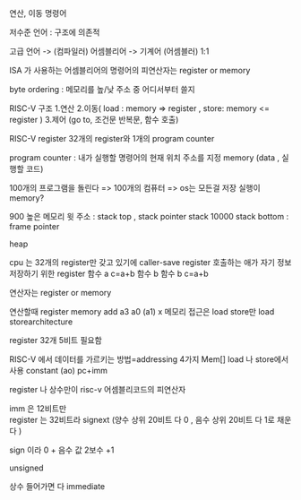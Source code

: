 연산, 이동 명령어

저수준 언어 : 구조에 의존적

고급 언어 -> (컴파일러) 어셈블리어 -> 기계어 (어셈블러) 1:1

ISA 가 사용하는 어셈블리어의 명령어의 피연산자는 register or memory

byte ordering : 메모리를 높/낮 주소 중 어디서부터 쓸지

RISC-V 구조 
1.연산
2.이동( load : memory => register , store: memory <= register )
3.제어 (go to, 조건문 반복문, 함수 호출)

RISC-V  register
32개의 register와 1개의 program counter 

program counter : 내가 실행할 명령어의 현재 위치 주소를 지정
memory (data , 실행할 코드)

100개의 프로그램을 돌린다 => 100개의 컴퓨터 => os는 모든걸 저장
실행이 memory?


900 높은 메모리 윗 주소 : stack top , stack pointer
stack 
10000 stack bottom : frame pointer

heap

cpu 는 32개의 register만 갖고 있기에
caller-save register
호출하는 애가 자기 정보 저장하기 위한 register
함수 a  c=a+b 함수 b
함수 b  c=a+b 

연산자는 register or memory

연산할때 register memory add a3 a0 (a1) x 
메모리 접근은 load store만  load storearchitecture

register 32개 5비트 필요함 

RISC-V 에서 데이터를 가르키는 방법=addressing 4가지 
Mem[] load 나 store에서 사용
constant
(ao)
pc+imm

register 나 상수만이 risc-v 어셈블리코드의 피연산자

imm 은 12비트만  
register 는 32비트라 signext (양수 상위 20비트 다 0 , 음수 상위 20비트 다 1로 채운다 )

sign 이라 
0 +
음수 값 2보수 +1

unsigned

상수 들어가면 다 immediate
 